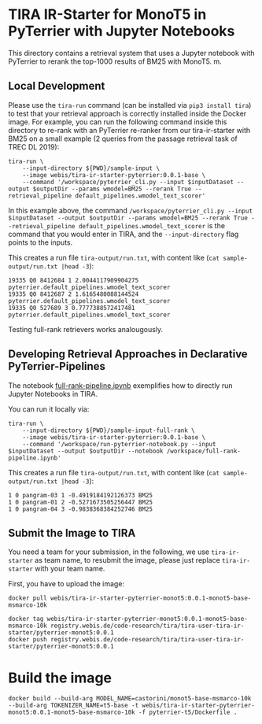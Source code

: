 # TIRA IR-Starter for MonoT5 in PyTerrier with Jupyter Notebooks

This directory contains a retrieval system that uses a Jupyter notebook with PyTerrier to rerank the top-1000 results of BM25 with MonoT5.
m.

## Local Development

Please use the `tira-run` command (can be installed via `pip3 install tira`) to test that your retrieval approach is correctly installed inside the Docker image.
For example, you can run the following command inside this directory to re-rank with an PyTerrier re-ranker from our tira-ir-starter with BM25 on a small example (2 queries from the passage retrieval task of TREC DL 2019):

```
tira-run \
    --input-directory ${PWD}/sample-input \
    --image webis/tira-ir-starter-pyterrier:0.0.1-base \
    --command '/workspace/pyterrier_cli.py --input $inputDataset --output $outputDir --params wmodel=BM25 --rerank True --retrieval_pipeline default_pipelines.wmodel_text_scorer'
```

In this example above, the command `/workspace/pyterrier_cli.py --input $inputDataset --output $outputDir --params wmodel=BM25 --rerank True --retrieval_pipeline default_pipelines.wmodel_text_scorer` is the command that you would enter in TIRA, and the `--input-directory` flag points to the inputs.

This creates a run file `tira-output/run.txt`, with content like (`cat sample-output/run.txt |head -3`):

```
19335 Q0 8412684 1 2.0044117909904275 pyterrier.default_pipelines.wmodel_text_scorer
19335 Q0 8412687 2 1.6165480088144524 pyterrier.default_pipelines.wmodel_text_scorer
19335 Q0 527689 3 0.7777388572417481 pyterrier.default_pipelines.wmodel_text_scorer
```

Testing full-rank retrievers works analougously.

## Developing Retrieval Approaches in Declarative PyTerrier-Pipelines

The notebook [full-rank-pipeline.ipynb](full-rank-pipeline.ipynb) exemplifies how to directly run Jupyter Notebooks in TIRA.

You can run it locally via:

```
tira-run \
    --input-directory ${PWD}/sample-input-full-rank \
    --image webis/tira-ir-starter-pyterrier:0.0.1-base \
    --command '/workspace/run-pyterrier-notebook.py --input $inputDataset --output $outputDir --notebook /workspace/full-rank-pipeline.ipynb'
```

This creates a run file `tira-output/run.txt`, with content like (`cat sample-output/run.txt |head -3`):

```
1 0 pangram-03 1 -0.4919184192126373 BM25
1 0 pangram-01 2 -0.5271673505256447 BM25
1 0 pangram-04 3 -0.9838368384252746 BM25
```

## Submit the Image to TIRA

You need a team for your submission, in the following, we use `tira-ir-starter` as team name, to resubmit the image, please just replace `tira-ir-starter` with your team name.

First, you have to upload the image:

```
docker pull webis/tira-ir-starter-pyterrier-monot5:0.0.1-monot5-base-msmarco-10k

docker tag webis/tira-ir-starter-pyterrier-monot5:0.0.1-monot5-base-msmarco-10k registry.webis.de/code-research/tira/tira-user-tira-ir-starter/pyterrier-monot5:0.0.1
docker push registry.webis.de/code-research/tira/tira-user-tira-ir-starter/pyterrier-monot5:0.0.1
```

# Build the image

```
docker build --build-arg MODEL_NAME=castorini/monot5-base-msmarco-10k --build-arg TOKENIZER_NAME=t5-base -t webis/tira-ir-starter-pyterrier-monot5:0.0.1-monot5-base-msmarco-10k -f pyterrier-t5/Dockerfile .
```

